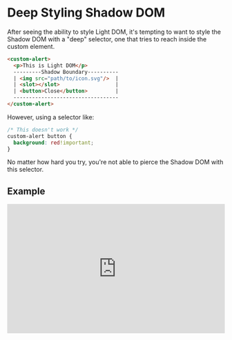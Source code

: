 # Deep Styling Shadow DOM

After seeing the ability to style Light DOM, it's tempting to want to style the Shadow DOM with a "deep" selector, one that tries to reach inside the custom element.

```html
<custom-alert>
  <p>This is Light DOM</p>
  ---------Shadow Boundary----------
  | <img src="path/to/icon.svg"/>  |
  | <slot></slot>                  |
  | <button>Close</button>         |
  ----------------------------------
</custom-alert>
```

However, using a selector like:

```css
/* This doesn't work */
custom-alert button {
  background: red!important;
}
```

No matter how hard you try, you're not able to pierce the Shadow DOM with this selector.

## Example

<iframe height="300" style="width: 100%;" scrolling="no" title="Deep Styling Shadow DOM" src="https://codepen.io/davatron5000/embed/YzEJWjr/925d38ef0a76de81e28673d6b5ac704b?default-tab=html%2Cresult&theme-id=light" frameborder="no" loading="lazy" allowtransparency="true" allowfullscreen="true">
  See the Pen <a href="https://codepen.io/davatron5000/pen/YzEJWjr/925d38ef0a76de81e28673d6b5ac704b">
  Deep Styling Shadow DOM</a> by Dave Rupert (<a href="https://codepen.io/davatron5000">@davatron5000</a>)
  on <a href="https://codepen.io">CodePen</a>.
</iframe>
